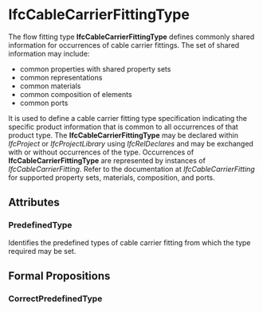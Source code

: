 # IfcCableCarrierFittingType

The flow fitting type **IfcCableCarrierFittingType** defines commonly shared information for occurrences of cable carrier fittings. The set of shared information may include:

* common properties with shared property sets
* common representations
* common materials
* common composition of elements
* common ports
<!-- end of definition -->
It is used to define a cable carrier fitting type specification indicating the specific product information that is common to all occurrences of that product type. The **IfcCableCarrierFittingType** may be declared within _IfcProject_ or _IfcProjectLibrary_ using _IfcRelDeclares_ and may be exchanged with or without occurrences of the type. Occurrences of **IfcCableCarrierFittingType** are represented by instances of _IfcCableCarrierFitting_. Refer to the documentation at _IfcCableCarrierFitting_ for supported property sets, materials, composition, and ports.

## Attributes

### PredefinedType
Identifies the predefined types of cable carrier fitting from which the type required may be set.

## Formal Propositions

### CorrectPredefinedType


